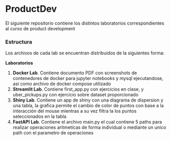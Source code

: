 # ProductDev
El siguiente repositorio contiene los distintos laboratorios correspondientes al curso de product development

### Estructura
Los archivos de cada lab se encuentran distribuidos de la siguientes forma:

**Laboratorios**
1. **Docker Lab**. Contiene documento PDF con screenshots de contenedores de docker para jupyter notebooks y mysql ejecutandose, así como archivo de docker compose utilizado
2. **Streamlit Lab**. Contiene first_app.py con ejercicios en clase, y uber_pickups.py con ejercicio sobre dataset proporcionado
3. **Shiny Lab**. Contiene un app de shiny con una diagrama de dispersion y una tabla, la grafica permite el cambio de color de puntos con base a la interacción del mouse mientras a su vez filtra la los puntos seleccionados en la tabla
4. **FastAPI Lab**. Contiene el archivo main.py el cual contiene 5 paths para realizar operaciones aritmeticas de forma individual o mediante un unico path con el parametro de operaciones